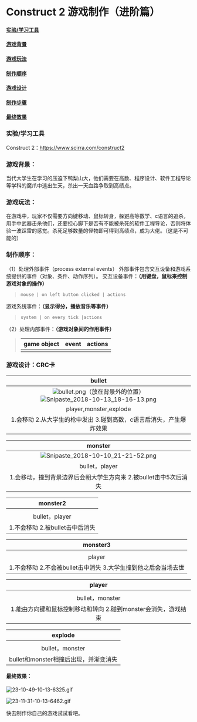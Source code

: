 
# Construct 2 游戏制作（进阶篇）



#### <a href="#实验/学习工具">实验/学习工具</a>

#### <a href="#游戏背景">游戏背景</a>

#### <a href="#游戏玩法">游戏玩法</a>

#### <a href="#制作顺序">制作顺序</a>

#### <a href="#游戏设计">游戏设计</a>

#### <a href="#制作步骤">制作步骤</a>

#### <a href="#最终效果">最终效果</a>



### 实验/学习工具

Construct 2：https://www.scirra.com/construct2



### 游戏背景：

当代大学生在学习的压迫下鸭梨山大，他们需要在高数、程序设计、软件工程导论等学科的魔爪中逃出生天，杀出一天血路争取到高绩点。

### 游戏玩法：

在游戏中，玩家不仅需要方向键移动、鼠标转身，躲避高等数学、c语言的追杀，用手中武器击杀他们，还要担心脚下是否有不能被杀死的软件工程导论，否则将体验一波踩雷的感觉。杀死足够数量的怪物即可得到高绩点，成为大佬。（这是不可能的）

### 制作顺序：

（1）处理外部事件（process external events）
外部事件包含交互设备和游戏系统提供的事件（对象、条件、动作序列）。
交互设备事件：**（用键盘，鼠标来控制游戏对象的操作）**

> ```
> mouse | on left button clicked | actions
> ```

游戏系统事件：**（显示得分，播放音乐等事件）**

> ```
> system | on every tick |actions
> ```

（2）处理内部事件：**（游戏对象间的作用事件）**

> | game object | event | actions |
> | ----------- | ----- | ------- |
> |             |       |         |

### 游戏设计：CRC卡

|                            bullet                            |
| :----------------------------------------------------------: |
| ![bullet.png](https://github.com/beilineili/huangjzmhomework/blob/gh-pages/images/bullet.png?raw=true)（放在背景外的位置）![Snipaste_2018-10-13_18-16-13.png](https://github.com/beilineili/huangjzmhomework/blob/gh-pages/images/Snipaste_2018-10-13_18-16-13.png?raw=true) |
|                    player,monster,explode                    |
| 1.会移动 2.从大学生的枪中发出 3.碰到高数，c语言后消失，产生爆炸效果 |



|                           monster                            |
| :----------------------------------------------------------: |
| ![Snipaste_2018-10-10_21-21-52.png](https://github.com/beilineili/huangjzmhomework/blob/gh-pages/images/Snipaste_2018-10-10_21-21-52.png?raw=true) |
|                        bullet，player                        |
| 1.会移动，撞到背景边界后会朝大学生方向来 2.被bullet击中5次后消失 |



|            monster2             |
| :-----------------------------: |
|                                 |
|         bullet，player          |
| 1.不会移动 2.被bullet击中后消失 |



|                           monster3                           |
| :----------------------------------------------------------: |
|                                                              |
|                            player                            |
| 1.不会移动 2.不会被bullet击中消失 3.大学生撞到他之后会当场去世 |



|                            player                            |
| :----------------------------------------------------------: |
|                                                              |
|                       bullet，monster                        |
| 1.能由方向键和鼠标控制移动和转向 2.碰到monster会消失，游戏结束 |

|                explode                |
| :-----------------------------------: |
|                                       |
|            bullet，monster            |
| bullet和monster相撞后出现，并渐变消失 |



#### 最终效果：

![23-10-49-10-13-6325.gif](https://github.com/beilineili/huangjzmhomework/blob/gh-pages/images/23-10-49-10-13-6325.gif?raw=true)



![23-11-31-10-13-6462.gif](https://github.com/beilineili/huangjzmhomework/blob/gh-pages/images/23-11-31-10-13-6462.gif?raw=true)

快去制作你自己的游戏试试看吧。